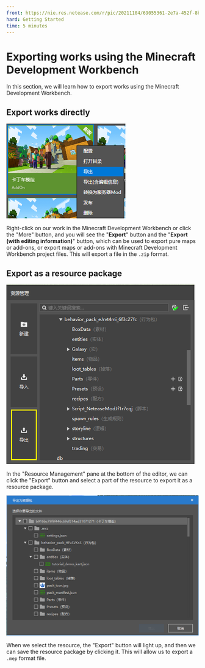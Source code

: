 ```yaml
--- 
front: https://nie.res.netease.com/r/pic/20211104/69055361-2e7a-452f-8b1a-f23e1262a03a.jpg 
hard: Getting Started 
time: 5 minutes 
--- 
```

# Exporting works using the Minecraft Development Workbench 

In this section, we will learn how to export works using the Minecraft Development Workbench. 

## Export works directly 

![](./images/18.2_export.png) 

Right-click on our work in the Minecraft Development Workbench or click the "More" button, and you will see the "**Export**" button and the "**Export (with editing information)**" button, which can be used to export pure maps or add-ons, or export maps or add-ons with Minecraft Development Workbench project files. This will export a file in the `.zip` format. 

## Export as a resource package 

![](./images/18.2_export_button.png) 

In the "Resource Management" pane at the bottom of the editor, we can click the "Export" button and select a part of the resource to export it as a resource package. 

![](./images/18.2_export_as_resource.png) 

When we select the resource, the "Export" button will light up, and then we can save the resource package by clicking it. This will allow us to export a `.mep` format file. 

